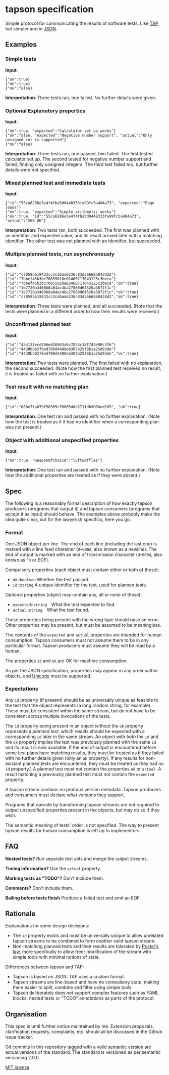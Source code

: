 # tapson specification

Simple protocol for communicating the results of software tests.  Like [TAP][1]
but simpler and in [JSON][2].

## Examples

### Simple tests

**Input**:

    {"ok":true}
    {"ok":true}
    {"ok":false}

**Interpretation**:  Three tests ran, one failed.  No further details were
given.

### Optional Explanatory properties

**Input**:

    {"ok":true, "expected":"Calculator set up works"}
    {"ok":false, "expected":"Negative number support", "actual":"Only unsigned int is supported"}
    {"ok":false}

**Interpretation**:  Three tests ran, one passed, two failed.  The first tested
calculator set up.  The second tested for negative number support and failed,
finding only unsigned integers.  The third test failed too, but further details
were not specified.

### Mixed planned test and immediate tests

**Input**:

    {"id":"55ca6286e3e4f4fba5d0448333fa99fc5a404a73", "expected":"Page loads"}
    {"ok":true, "expected":"Simple arithmetic works"}
    {"ok":true, "id":"55ca6286e3e4f4fba5d0448333fa99fc5a404a73", "actual":"200 OK"}

**Interpretation**:  Two tests ran, both succeeded.  The first was planned with
an identifier and expected value, and its result arrived later with a matching
identifier.  The other test was not planned with an identifier, but succeeded.

### Multiple planned tests, run asynchronously

**Input**:

    {"id":"c7059bb19433cc3cabaa6236c83d56668a843dd2"}
    {"id":"7bbef45b3bc70855010e02460717643125c3beca"}
    {"id":"7bbef45b3bc70855010e02460717643125c3beca","ok":true}
    {"id":"1e7720a3460b8a84ac4ba27880d64526a3872f1c"}
    {"id":"1e7720a3460b8a84ac4ba27880d64526a3872f1c","ok":true}
    {"id":"c7059bb19433cc3cabaa6236c83d56668a843dd2","ok":true}

**Interpretation**:  Three tests were planned, and all succeeded.  (Note that
the tests were planned in a different order to how their results were
received.)

### Unconfirmed planned test

**Input**:

    {"id":"4a4121ecd766ed16943a0c7b54c18f743e90c3f6"}
    {"id":"4430bb02f6ed700d4408eb307b25f8b1a25d93de"}
    {"id":"4430bb02f6ed700d4408eb307b25f8b1a25d93de","ok":true}

**Interpretation**:  Two tests were planned.  The first failed with no
explanation, the second succeeded.  (Note how the first planned test received
no result; it is treated as failed with no further explanation.)

### Test result with no matching plan

**Input**:

    {"id":"688e71a079f58305c76005ddd2711db9088ed105", "ok":true}

**Interpretation**:  One test ran and passed with no further explanation.
(Note how the test is treated as if it had no identifier when a corresponding
plan was not present.)

### Object with additional unspecified properties

**Input**:

    {"ok":true, "weaponOfChoice":"luftwaffles"}

**Interpretation**:  One test ran and passed with no further explanation.
(Note how the additional properties are treated as if they were absent.)

## Spec

The following is a reasonably formal description of how exactly tapson
producers (programs that output it) and tapson consumers (programs that accept
it as input) should behave.  The examples above probably make the idea quite
clear, but for the lawyerish specifics, here you go.

### Format

One JSON object per line.  The end of each line (including the last one) is
marked with a line feed character (`U+000A`, also known as a newline).  The end
of output is marked with an end of transmission character (`U+0004`, also known
as `^D` or EOF).

Compulsory properties (each object must contain either or both of these):

-   `ok`::`boolean` Whether the test passed.
-   `id`::`string` A unique identifier for the test, used for planned tests.

Optional properties (object may contain any, all or none of these):

-   `expected`::`string` What the test expected to find.
-   `actual`::`string` What the test found.

These properties being present with the wrong type should raise an error.
Other properties may be present, but must be assumed to be meaningless.

The contents of the `expected` and `actual` properties are intended for human
consumption.  Tapson consumers must not assume them to be in any particular
format.  Tapson producers must assume they will be read by a human.

The properties `id` and `ok` are OK for machine consumption.

As per the JSON specification, properties may appear in any order within
objects, and [Unicode][3] must be supported.

### Expectations

Any `id` property (if present) should be as universally unique as feasible to
the test that the object represents (a long random string, for example).  These
must be consistent within the same stream, but do not have to be consistent
across multiple invocations of the tests.

The `id` property being present in an object *without* the `ok` property
represents a *planned test*, which results should be expected with a
corresponding `id` later in the same stream.  An object with *both* the `id`
and the `ok` property implies the test was previously planned with the same
`id` and its result is now available.  If the end of output is encountered
before some test plans have matching results, they must be treated as if they
failed with no further details given (only an `ok` property).  If any results
for non-existant planned tests are encountered, they must be treated as they
had no `id` property.)  A planned test must not contain the properties `ok` or
`actual`.  A result matching a previously planned test must not contain the
`expected` property.

A tapson stream contains no protocol version metadata.  Tapson producers and
consumers must declare what versions they support.

Programs that operate by transforming tapson streams are *not required* to
output unspecified properties present in the objects, but may do so if they
wish.

The semantic meaning of tests' order is not specified.  The way to present
tapson results for human consumption is left up to implementors.

## FAQ

**Nested tests?**  Run separate test sets and merge the output streams.

**Timing information?**  Use the `actual` property.

**Marking tests as "TODO"?**  Don't include them.

**Comments?**  Don't include them.

**Bailing before tests finish**  Produce a failed test and emit an EOF.

## Rationale

Explanations for some design decisions:

-   The `id` property exists and must be universally unique to allow unrelated
    tapson streams to be combined to form another valid tapson stream.
-   Non-matching planned tests and their results are tolerated by [Postel's
    law][4], more specfically to allow freer modification of the stream with
    simple tools with minimal notions of state.

Differences between tapson and TAP:

-   Tapson is based on JSON.  TAP uses a custom format.
-   Tapson streams are line-based and have no compulsory state, making them
    easier to split, combine and filter using simple tools.
-   Tapson deliberately does not support complex features such as YAML blocks,
    nested tests or "TODO" annotations as parts of the protocol.

## Organisation

This spec is until further notice maintained by me.  Extension proposals,
clarification requests, complaints, etc. should all be discussed in the Github
issue tracker.

Git commits in this repository tagged with a valid [semantic version][5] are
actual versions of the standard.  The standard is versioned as per semantic
versioning 2.0.0.

[MIT license][6].

[1]: https://testanything.org/
[2]: http://www.json.org/
[3]: http://unicode.org/
[4]: http://en.wikipedia.org/wiki/Robustness_principle
[5]: http://semver.org/
[6]: http://opensource.org/licenses/MIT
